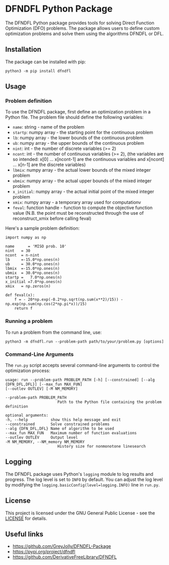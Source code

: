 # DFNDFL Python Package
The DFNDFL Python package provides tools for solving Direct Function Optimization (DFO) problems. The package allows users to define custom optimization problems and solve them using the algorithms DFNDFL or DFL.

## Installation
The package can be installed with pip:
```
python3 -m pip install dfndfl
```
## Usage
### Problem definition
To use the DFNDFL package, first define an optimization problem in a Python file. The problem file should define the following variables:

- `name`: string - name of the problem
- `startp`: numpy array - the starting point for the continuous problem
- `lb`: numpy array - the lower bounds of the continuous problem
- `ub`: numpy array - the upper bounds of the continuous problem
- `nint`: int - the number of discrete variables (>= 2)
- `ncont`: int - the number of continuous variables (>= 2), (the variables are so intended: x[0] ... x[ncont-1] are the continuous variables and x[ncont] ... x[n-1]     are the discrete variables)
- `lbmix`: numpy array - the actual lower bounds of the mixed integer problem
- `ubmix`: numpy array - the actual upper bounds of the mixed integer problem
- `x_initial`: numpy array - the actual initial point of the mixed integer problem
- `xmix`: numpy array - a temporary array used for computationv
- `feval`: function handle - function to compute the objective function value
(N.B. the point must be reconstructed through the use of reconstruct_xmix before calling feval)

Here's a sample problem definition:
```
import numpy as np

name      = 'MISO prob. 10'
nint   = 30
ncont  = n-nint
lb     =-15.0*np.ones(n)
ub     = 30.0*np.ones(n)
lbmix  =-15.0*np.ones(n)
ubmix  = 30.0*np.ones(n)
startp =   7.0*np.ones(n) 
x_initial =7.0*np.ones(n) 
xmix   = np.zeros(n)

def feval(x):  
    f = - 20*np.exp(-0.2*np.sqrt(np.sum(x**2)/15)) - np.exp(np.sum(np.cos(2*np.pi*x))/15)
    return f
```

### Running a problem
To run a problem from the command line, use:
```
python3 -m dfndfl.run --problem-path path/to/your/problem.py [options]
```

### Command-Line Arguments

The `run.py` script accepts several command-line arguments to control the optimization process:

 ```
usage: run --problem-path PROBLEM_PATH [-h] [--constrained] [--alg {DFN_DFL,DFL}] [--max_fun MAX_FUN]
[--outlev OUTLEV] [-M NM_MEMORY] 

--problem-path PROBLEM_PATH
						Path to the Python file containing the problem definition

optional arguments:
-h, --help			show this help message and exit
--constrained		Solve constrained problems
--alg {DFN_DFL,DFL}	Name of algorithm to be used
--max_fun MAX_FUN	Maximum number of function evaluations
--outlev OUTLEV		Output level
-M NM_MEMORY, --NM_memory NM_MEMORY
						History size for nonmonotone linesearch
```

## Logging

The DFNDFL package uses Python's `logging` module to log results and progress. The log level is set to `INFO` by default. You can adjust the log level by modifying the `logging.basicConfig(level=logging.INFO)` line in `run.py`.

## License
This project is licensed under the GNU General Public License - see the [LICENSE](./LICENSE) for details.

## Useful links
- https://github.com/GreyJolly/DFNDFL-Package
- https://pypi.org/project/dfndfl
- https://github.com/DerivativeFreeLibrary/DFNDFL
